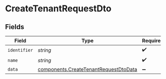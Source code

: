 # CreateTenantRequestDto


## Fields

| Field                                                                                          | Type                                                                                           | Required                                                                                       | Description                                                                                    |
| ---------------------------------------------------------------------------------------------- | ---------------------------------------------------------------------------------------------- | ---------------------------------------------------------------------------------------------- | ---------------------------------------------------------------------------------------------- |
| `identifier`                                                                                   | *string*                                                                                       | :heavy_check_mark:                                                                             | N/A                                                                                            |
| `name`                                                                                         | *string*                                                                                       | :heavy_check_mark:                                                                             | N/A                                                                                            |
| `data`                                                                                         | [components.CreateTenantRequestDtoData](../../models/components/createtenantrequestdtodata.md) | :heavy_minus_sign:                                                                             | N/A                                                                                            |